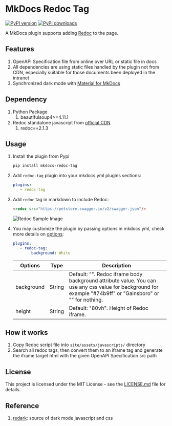 # MkDocs Redoc Tag 

<a target="_blank" href="https://pypi.org/project/mkdocs-redoc-tag"><img src="https://img.shields.io/pypi/v/mkdocs-redoc-tag.svg" alt="PyPI version"/></a>
<a target="_blank" href="https://pypi.org/project/mkdocs-redoc-tag"><img src="https://img.shields.io/pypi/dm/mkdocs-redoc-tag.svg" alt="PyPI downloads"/></a>
<!-- <a target="_blank" href="https://codecov.io/gh/blueswen/mkdocs-redoc-tag"><img src="https://codecov.io/gh/blueswen/mkdocs-redoc-tag/branch/main/graph/badge.svg" alt="Codecov"/></a> -->

A MkDocs plugin supports adding [Redoc](https://github.com/Redocly/redoc) to the page.

## Features

1. OpenAPI Specification file from online over URL or static file in docs
2. All dependencies are using static files handled by the plugin not from CDN, especially suitable for those documents been deployed in the intranet
3. Synchronized dark mode with [Material for MkDocs](https://squidfunk.github.io/mkdocs-material/)

## Dependency

1. Python Package
    1. beautifulsoup4>=4.11.1
2. Redoc standalone javascript from [official CDN](https://github.com/Redocly/redoc?tab=readme-ov-file#releases)
    1. redoc==2.1.3

## Usage

1. Install the plugin from Pypi

    ```bash
    pip install mkdocs-redoc-tag
    ```

2. Add ```redoc-tag``` plugin into your mkdocs.yml plugins sections:

    ```yaml
    plugins:
       - redoc-tag
    ```
3. Add ```redoc``` tag in markdown to include Redoc:

    ```html
    <redoc src="https://petstore.swagger.io/v2/swagger.json"/>
    ```

    ![Redoc Sample Image](sample.png)

4. You may customize the plugin by passing options in mkdocs.yml, check more details on [options](./options/):

    ```yaml
    plugins:
       - redoc-tag:
            background: White
    ```

    | Options | Type | Description |
    |---|---|---|
    | background | String | Default: "". Redoc iframe body background attribute value. You can use any css value for background for example "#74b9ff" or "Gainsboro" or "" for nothing. |
    | height | String | Default: "80vh". Height of Redoc iframe. |

## How it works

1. Copy Redoc script file into `site/assets/javascripts/` directory
2. Search all redoc tags, then convert them to an iframe tag and generate the iframe target html with the given OpenAPI Specification src path

## License

This project is licensed under the MIT License - see the [LICENSE.md](https://github.com/Blueswen/mkdocs-redoc-tag/blob/main/LICENSE) file for details.

## Reference

1. [redark](https://github.com/dilanx/redark): source of dark mode javascript and css
